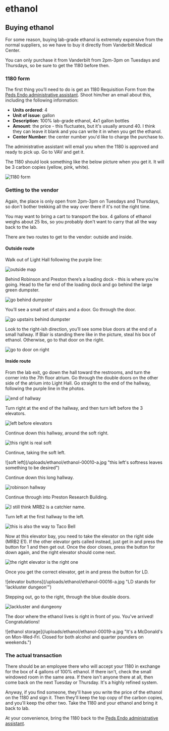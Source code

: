 # ethanol

## Buying ethanol

For some reason, buying lab-grade ethanol is extremely expensive from the normal suppliers, so we have to buy it directly from Vanderbilt Medical Center.

You can only purchase it from Vanderbilt from 2pm-3pm on Tuesdays and Thursdays, so be sure to get the 1180 before then.

### 1180 form

The first thing you’ll need to do is get an 1180 Requisition Form from the [Peds Endo administrative assistant](https://github.com/moorelabvanderbilt/moorelabwiki/tree/98d9c43e779d8205afd02a9948443bf49c9a4a16/admin-asst/README.md). Shoot him/her an email about this, including the following information:

* **Units ordered**: 4
* **Unit of issue**: gallon
* **Description**: 100% lab-grade ethanol, 4x1 gallon bottles
* **Amount**: the price - this fluctuates, but it's usually around 40. I think they can leave it blank and you can write it in when you get the ethanol.
* **Center Number**: the center number you'd like to charge the purchase to.

The administrative assistant will email you when the 1180 is approved and ready to pick up. Go to VAV and get it.

The 1180 should look something like the below picture when you get it. It will be 3 carbon copies \(yellow, pink, white\).

![1180 form](.gitbook/assets/ethanol-00006.jpg)

### Getting to the vendor

Again, the place is only open from 2pm-3pm on Tuesdays and Thursdays, so don't bother trekking all the way over there if it's not the right time.

You may want to bring a cart to transport the box. 4 gallons of ethanol weighs about 25 lbs, so you probably don't want to carry that all the way back to the lab.

There are two routes to get to the vendor: outside and inside.

#### Outside route

Walk out of Light Hall following the purple line:

![outside map](.gitbook/assets/ethanol-00001.png)

Behind Robinson and Preston there’s a loading dock - this is where you’re going. Head to the far end of the loading dock and go behind the large green dumpster.

![go behind dumpster](.gitbook/assets/ethanol-00002-a.jpg)

You’ll see a small set of stairs and a door. Go through the door.

![go upstairs behind dumpster](.gitbook/assets/ethanol-00003-a.jpg)

Look to the right-ish direction, you’ll see some blue doors at the end of a small hallway. If Blair is standing there like in the picture, steal _his_ box of ethanol. Otherwise, go to that door on the right.

![go to door on right](.gitbook/assets/ethanol-00004-a.jpg)

#### Inside route

From the lab exit, go down the hall toward the restrooms, and turn the corner into the 7th floor atrium. Go through the double doors on the other side of the atrium into Light Hall. Go straight to the end of the hallway, following the purple line in the photos.

![end of hallway](.gitbook/assets/ethanol-00007-a.jpg)

Turn right at the end of the hallway, and then turn left before the 3 elevators.

![left before elevators](.gitbook/assets/ethanol-00021-a.jpg)

Continue down this hallway, around the soft right.

![this right is real soft](.gitbook/assets/ethanol-00009-a.jpg)

Continue, taking the soft left.

!\[soft left\]\(/uploads/ethanol/ethanol-00010-a.jpg "this left's softness leaves something to be desired"\)

Continue down this long hallway.

![robinson hallway](.gitbook/assets/ethanol-00011-a.jpg)

Continue through into Preston Research Building.

![I still think MRB2 is a catchier name.](.gitbook/assets/ethanol-00012-a.jpg)

Turn left at the first hallway to the left.

![this is also the way to Taco Bell](.gitbook/assets/ethanol-00013-a.jpg)

Now at this elevator bay, you need to take the elevator on the right side \(MRB2 E1\). If the other elevator gets called instead, just get in and press the button for 1 and then get out. Once the door closes, press the button for down again, and the right elevator should come next.

![the right elevator is the right one](.gitbook/assets/ethanol-00015-a.jpg)

Once you get the correct elevator, get in and press the button for LD.

!\[elevator buttons\]\(/uploads/ethanol/ethanol-00016-a.jpg "LD stands for 'lackluster dungeon'"\)

Stepping out, go to the right, through the blue double doors.

![lackluster and dungeony](.gitbook/assets/ethanol-00018-a.jpg)

The door where the ethanol lives is right in front of you. You've arrived! Congratulations!

!\[ethanol storage\]\(/uploads/ethanol/ethanol-00019-a.jpg "It's a McDonald's on Mon-Wed-Fri. Closed for both alcohol and quarter pounders on weekends."\)

### The actual transaction

There should be an employee there who will accept your 1180 in exchange for the box of 4 gallons of 100% ethanol. If there isn't, check the small windowed room in the same area. If there isn't anyone there at all, then come back on the next Tuesday or Thursday. It's a highly refined system.

Anyway, if you find someone, they'll have you write the price of the ethanol on the 1180 and sign it. Then they'll keep the top copy of the carbon copies, and you'll keep the other two. Take the 1180 and your ethanol and bring it back to lab.

At your convenience, bring the 1180 back to the [Peds Endo administrative assistant](https://github.com/moorelabvanderbilt/moorelabwiki/tree/98d9c43e779d8205afd02a9948443bf49c9a4a16/admin-asst/README.md).

